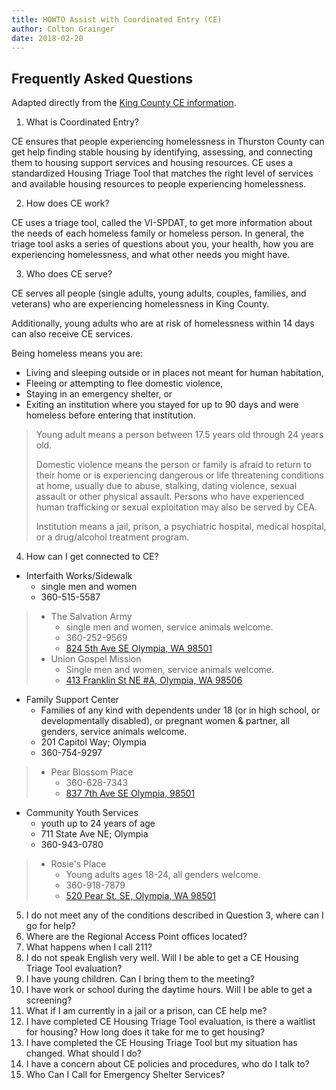 ```yaml
---
title: HOWTO Assist with Coordinated Entry (CE)
author: Colton Grainger
date: 2018-02-20
---
```


## Frequently Asked Questions

Adapted directly from the [King County CE information](https://www.kingcounty.gov/depts/community-human-services/housing/services/homeless-housing/coordinated-entry/faqs.aspx).

1. What is Coordinated Entry?

CE ensures that people experiencing homelessness in Thurston County can get help finding stable housing by identifying, assessing, and connecting them to housing support services and housing resources. CE uses a standardized Housing Triage Tool that matches the right level of services and available housing resources to people experiencing homelessness.

2. How does CE work?

CE uses a triage tool, called the VI-SPDAT, to get more information about the needs of each homeless family or homeless person. In general, the triage tool asks a series of questions about you, your health, how you are experiencing homelessness, and what other needs you might have.

3. Who does CE serve?

CE serves all people (single adults, young adults, couples, families, and veterans) who are experiencing homelessness in King County. 

Additionally, young adults who are at risk of homelessness within 14 days can also receive CE services.

Being homeless means you are:
- Living and sleeping outside or in places not meant for human habitation,
- Fleeing or attempting to flee domestic violence,
- Staying in an emergency shelter, or
- Exiting an institution where you stayed for up to 90 days and were homeless before entering that institution.

> Young adult means a person between 17.5 years old through 24 years old.
>
> Domestic violence means the person or family is afraid to return to their home or is experiencing dangerous or life threatening conditions at home, usually due to abuse, stalking, dating violence, sexual assault or other physical assault. Persons who have experienced human trafficking or sexual exploitation may also be served by CEA.
>
> Institution means a jail, prison, a psychiatric hospital, medical hospital, or a drug/alcohol treatment program.

4. How can I get connected to CE?

- Interfaith Works/Sidewalk 
  - single men and women
  - 360-515-5587
> - The Salvation Army
>   - single men and women, service animals welcome.
>   - 360-252-9569
>   - [824 5th Ave SE Olympia, WA 98501](https://www.google.com/maps/place/The+Salvation+Army+Hans+J.+Lemcke+Emergency+Lodge/@47.0448562,-122.8942553,17z/data=!4m5!3m4!1s0x0:0x6d3c24ab0e02b984!8m2!3d47.0448562!4d-122.8920666)
> - Union Gospel Mission
>   - Single men and women, service animals welcome.
>   - [413 Franklin St NE #A, Olympia, WA 98506](https://www.google.com/maps/place/413+Franklin+St+NE,+Olympia,+WA+98501/@47.0480999,-122.8996642,17z/data=!4m13!1m7!3m6!1s0x54917519a6903899:0x75efc1ef2fa8dcf8!2s413+Franklin+St+NE,+Olympia,+WA+98501!3b1!8m2!3d47.048138!4d-122.9001265!3m4!1s0x54917519a6903899:0x75efc1ef2fa8dcf8!8m2!3d47.048138!4d-122.9001265)

- Family Support Center 
  - Families of any kind with dependents under 18 (or in high school, or developmentally disabled), or pregnant women & partner, all genders, service animals welcome.
  - 201 Capitol Way; Olympia
  - 360-754-9297
> - Pear Blossom Place
>   - 360-628-7343
>   - [837 7th Ave SE Olympia, 98501](https://www.google.com/maps/place/Pear+Blossom+Place/@47.0423792,-122.8932699,17z/data=!3m1!4b1!4m5!3m4!1s0x549174e1d548747f:0x4e89b380a6ff5f9e!8m2!3d47.0423792!4d-122.8910812)

- Community Youth Services
  - youth up to 24 years of age
  - 711 State Ave NE; Olympia
  - 360-943-0780
> - Rosie's Place
>   - Young adults ages 18-24, all genders welcome.
>   - 360-918-7879
>   - [520 Pear St. SE, Olympia, WA 98501](https://www.google.com/maps/place/520+Pear+St+SE,+Olympia,+WA+98501/@47.0441562,-122.8930431,17z/data=!3m1!4b1!4m5!3m4!1s0x5491751f953e2c63:0x201682d590dfb593!8m2!3d47.0441562!4d-122.8908544)

5. I do not meet any of the conditions described in Question 3, where can I go for help?
6. Where are the Regional Access Point offices located?
7. What happens when I call 211?
8. I do not speak English very well. Will I be able to get a CE Housing Triage Tool evaluation?
9. I have young children. Can I bring them to the meeting?
10. I have work or school during the daytime hours. Will I be able to get a screening?
11. What if I am currently in a jail or a prison, can CE help me?
12. I have completed CE Housing Triage Tool evaluation, is there a waitlist for housing? How long does it take for me to get housing?
13. I have completed the CE Housing Triage Tool but my situation has changed. What should I do?
14. I have a concern about CE policies and procedures, who do I talk to?
15. Who Can I Call for Emergency Shelter Services?
